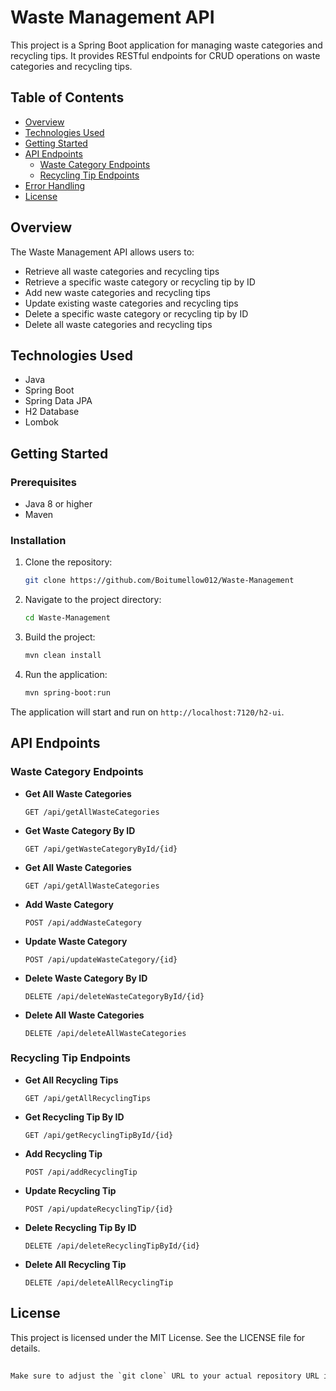 # Waste Management API

This project is a Spring Boot application for managing waste categories and recycling tips. It provides RESTful endpoints for CRUD operations on waste categories and recycling tips.

## Table of Contents

- [Overview](#overview)
- [Technologies Used](#technologies-used)
- [Getting Started](#getting-started)
- [API Endpoints](#api-endpoints)
    - [Waste Category Endpoints](#waste-category-endpoints)
    - [Recycling Tip Endpoints](#recycling-tip-endpoints)
- [Error Handling](#error-handling)
- [License](#license)

## Overview

The Waste Management API allows users to:

- Retrieve all waste categories and recycling tips
- Retrieve a specific waste category or recycling tip by ID
- Add new waste categories and recycling tips
- Update existing waste categories and recycling tips
- Delete a specific waste category or recycling tip by ID
- Delete all waste categories and recycling tips

## Technologies Used

- Java
- Spring Boot
- Spring Data JPA
- H2 Database
- Lombok

## Getting Started

### Prerequisites

- Java 8 or higher
- Maven

### Installation

1. Clone the repository:
    ```sh
    git clone https://github.com/Boitumellow012/Waste-Management
    ```

2. Navigate to the project directory:
    ```sh
    cd Waste-Management
    ```

3. Build the project:
    ```sh
    mvn clean install
    ```

4. Run the application:
    ```sh
    mvn spring-boot:run
    ```

The application will start and run on `http://localhost:7120/h2-ui`.

## API Endpoints

### Waste Category Endpoints

- **Get All Waste Categories**
  ```http
  GET /api/getAllWasteCategories
  ```
  
- **Get Waste Category By ID**
  ```http
  GET /api/getWasteCategoryById/{id}
  ```
  
- **Get All Waste Categories**
  ```http
  GET /api/getAllWasteCategories
  ```
  
- **Add Waste Category**
  ```http
  POST /api/addWasteCategory
  ```

- **Update Waste Category**
  ```http
  POST /api/updateWasteCategory/{id}
  ```

- **Delete Waste Category By ID**
  ```http
  DELETE /api/deleteWasteCategoryById/{id}
  ```

- **Delete All Waste Categories**
  ```http
  DELETE /api/deleteAllWasteCategories
  ```


### Recycling Tip Endpoints

- **Get All Recycling Tips**
  ```http
  GET /api/getAllRecyclingTips
  ```

- **Get Recycling Tip By ID**
  ```http
  GET /api/getRecyclingTipById/{id}
  ```

- **Add Recycling Tip**
  ```http
  POST /api/addRecyclingTip
  ```

- **Update Recycling Tip**
  ```http
  POST /api/updateRecyclingTip/{id}
  ```

- **Delete Recycling Tip By ID**
  ```http
  DELETE /api/deleteRecyclingTipById/{id}
  ```

- **Delete All Recycling Tip**
  ```http
  DELETE /api/deleteAllRecyclingTip
  ```

## License

This project is licensed under the MIT License. See the LICENSE file for details.

 ```css
  
Make sure to adjust the `git clone` URL to your actual repository URL if you have one. This `README.md` provides a clear overview of your project, how to get started, and details about the API endpoints and error handling.

  ```